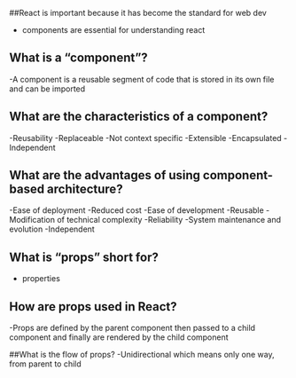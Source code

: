 ##React is important because it has become the standard for web dev 
- components are essential for understanding react 

## What is a “component”?
-A component is a reusable segment of code that is stored in its own file and can be imported 

## What are the characteristics of a component?
-Reusability
-Replaceable
-Not context specific
-Extensible
-Encapsulated
-Independent

## What are the advantages of using component-based architecture?
-Ease of deployment
-Reduced cost 
-Ease of development
-Reusable
-Modification of technical complexity
-Reliability
-System maintenance and evolution
-Independent

## What is “props” short for?
- properties 

## How are props used in React?
-Props are defined by the parent component then passed to a child component and finally are rendered by the child component 

##What is the flow of props?
-Unidirectional which means only one way, from parent to child 
